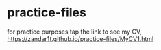 # practice-files
for practice purposes
tap the link to see my CV,
https://zandar1t.github.io/practice-files/MyCV1.html

